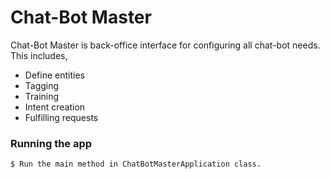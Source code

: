 # Chat-Bot Master

Chat-Bot Master is back-office interface for configuring all chat-bot needs. This includes,

  - Define entities
  - Tagging
  - Training
  - Intent creation
  - Fulfilling requests

### Running the app

```sh
$ Run the main method in ChatBotMasterApplication class.
```